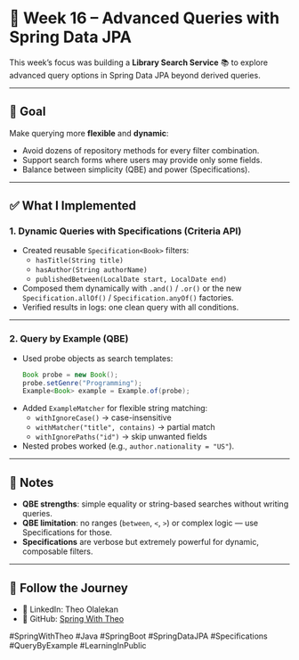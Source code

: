 
# 🔄 Week 16 – Advanced Queries with Spring Data JPA

This week’s focus was building a **Library Search Service** 📚 to explore advanced query options in Spring Data JPA beyond derived queries.

---

## 🎯 Goal
Make querying more **flexible** and **dynamic**:
- Avoid dozens of repository methods for every filter combination.
- Support search forms where users may provide only some fields.
- Balance between simplicity (QBE) and power (Specifications).

---

## ✅ What I Implemented

### 1. Dynamic Queries with Specifications (Criteria API)
- Created reusable `Specification<Book>` filters:
  - `hasTitle(String title)`
  - `hasAuthor(String authorName)`
  - `publishedBetween(LocalDate start, LocalDate end)`
- Composed them dynamically with `.and()` / `.or()` or the new `Specification.allOf()` / `Specification.anyOf()` factories.
- Verified results in logs: one clean query with all conditions.

---

### 2. Query by Example (QBE)
- Used probe objects as search templates:
  ```java
  Book probe = new Book();
  probe.setGenre("Programming");
  Example<Book> example = Example.of(probe);
  ```
- Added `ExampleMatcher` for flexible string matching:
    - `withIgnoreCase()` → case-insensitive
    - `withMatcher("title", contains)` → partial match
    - `withIgnorePaths("id")` → skip unwanted fields
- Nested probes worked (e.g., `author.nationality = "US"`).

---

## 📝 Notes
- **QBE strengths**: simple equality or string-based searches without writing queries.
- **QBE limitation**: no ranges (`between`, `<`, `>`) or complex logic — use Specifications for those.
- **Specifications** are verbose but extremely powerful for dynamic, composable filters.

---

## 🔗 Follow the Journey
- 📍 LinkedIn: Theo Olalekan
- 📍 GitHub: [Spring With Theo](https://github.com/TheoLekan/SpringWithTheo)

#SpringWithTheo #Java #SpringBoot #SpringDataJPA #Specifications #QueryByExample #LearningInPublic
